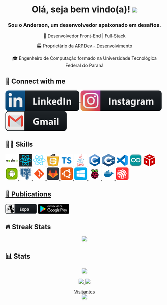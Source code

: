 <h1 align="center">
  Olá, seja bem vindo(a)!
  <img src="https://media.giphy.com/media/hvRJCLFzcasrR4ia7z/giphy.gif" width="28">
</h1>
 
 <h3 align="center">Sou o Anderson, um desenvolvedor apaixonado em desafios.</h3>
 
<div align="center">
<div align="center">
  
  💼 Desenvolvedor Front-End | Full-Stack
  
  🏭 Proprietário da [ARPDev - Desenvolvimento](http://arpdev.com.br/)
  
  🎓 Engenheiro de Computação formado na Universidade Tecnológica Federal do Paraná
  
</div>
</div>

<h2>🔌 Connect with me</h2>

<p>
  <a href="https://www.linkedin.com/in/andersonpereirarodrigues/">
    <img align="center" src="https://github.com/ander5onPereira/icons/blob/main/badges/LinkedIn/linkedin.svg" alt="linkedin" />
  </a>
  <a href="https://instagram.com/ander_pr95">
    <img align="center" src="https://github.com/ander5onPereira/icons/blob/main/badges/Instagram/instagram.svg" alt="instagram" />
  </a>
  <a href="mailto:anderson.carro.95@gmail.com">
    <img align="center" src="https://github.com/ander5onPereira/icons/blob/main/badges/Gmail/gmail.svg" alt="gmail" />
  </a>
</p>


<h2>👩‍💻 Skills</h2>

<p>
  <a href="https://nodejs.org/en/"><img src="https://github.com/ander5onPereira/icons/blob/main/icons/NodeJS/nodejs.svg" alt="nodejs" width="40" height="40"/>
  <a href="https://pt-br.reactjs.org/"><img src="https://github.com/ander5onPereira/icons/blob/main/icons/ReactJs/ReactJs.svg" alt="ReactJs" width="40" height="40"/>
  <a href="https://reactnative.dev/"><img src="https://github.com/ander5onPereira/icons/blob/main/icons/React Native/react_native.svg" alt="ReactJs" width="40" height="40"/>
  <a href="https://developer.mozilla.org/pt-BR/docs/Web/JavaScript/Guide"><img src="https://github.com/ander5onPereira/icons/blob/main/icons/JavaScript/javascript.svg" alt="java" width="40" height="40"/>
  <a href="https://www.typescriptlang.org/"><img src="https://github.com/ander5onPereira/icons/blob/main/icons/TypeScript/typeScript.svg" alt="java" width="40" height="40"/>
  <a href="https://www.java.com"><img src="https://github.com/ander5onPereira/icons/blob/main/icons/Java/java.svg" alt="java" width="40" height="40"/>
  <a href="https://www.learn-c.org"><img src="https://github.com/ander5onPereira/icons/blob/main/icons/C/c.svg" alt="c" width="40" height="40"/>
  <a href="https://www.learncpp.com/"><img src="https://github.com/ander5onPereira/icons/blob/main/icons/C%20%2B%2B/c.svg" alt="python" width="40" height="40"/>
  <a href="https://code.visualstudio.com"><img src="https://github.com/ander5onPereira/icons/blob/main/icons/VSCode/vscode.svg" alt="vscode" width="40" height="40"/>
  <a href="https://www.arduino.cc"><img src="https://github.com/ander5onPereira/icons/blob/main/icons/Arduino/arduino.png" alt="arduino" width="40" height="40"/>
  <a href="https://www.ti.com/tool/CCSTUDIO"><img src="https://github.com/ander5onPereira/icons/blob/main/icons/Code%20Composer/ccstudio.jpg" alt="codecomposer" width="40" height="40"/>
  <a href="https://developer.android.com/studio/"><img src="https://github.com/ander5onPereira/icons/blob/main/icons/Android/android.svg" alt="androidstudio" width="40" height="40"/>
  <a href="https://www.postgresql.org"><img src="https://github.com/ander5onPereira/icons/blob/main/icons/Postgresql/postgresql.svg" alt="postgresql" width="40" height="40"/>
  <a href="https://git-scm.com/"><img src="https://github.com/ander5onPereira/icons/blob/main/icons/Git/git.svg" alt="git" width="40" height="40"/>
  <a href="https://gitlab.com/"><img src="https://github.com/ander5onPereira/icons/blob/main/icons/GitLab/gitlab.svg" alt="gitlab" width="40" height="40"/>
  <a href="https://ubuntu.com/"><img src="https://github.com/ander5onPereira/icons/blob/main/icons/Ubuntu/ubuntu.svg" alt="ubuntu" width="40" height="40"/>
  <a href="https://www.microsoft.com/pt-br/windows/"><img src="https://github.com/ander5onPereira/icons/blob/main/icons/Windows/windows.svg" alt="windows" width="40" height="40"/>
  <a href="https://www.raspberrypi.org/software/operating-systems"><img src="https://github.com/ander5onPereira/icons/blob/main/icons/Raspberry%20Pi/raspberry_pi.svg" alt="raspberrypi" width="40" height="40"/>
  <a href="https://www.docker.com/"><img src="https://github.com/ander5onPereira/icons/blob/main/icons/Docker/docker.svg" alt="docker" width="40" height="40"/>
  <a href="https://www.espressif.com/"><img src="https://github.com/ander5onPereira/icons/blob/main/icons/Espressif/espressif.svg" alt="espressif" width="40" height="40"/>
</p>

<h2>📝 Publications</h2>

<p>
  <a href="https://expo.io/@andesonpereira">
    <img align="center" src="https://github.com/ander5onPereira/icons/blob/main/badges/Expo/expo.svg" alt="expo" width="100" height="32" /></a>
  <a href="https://play.google.com/store/apps/developer?id=GlaciarSoft">
    <img align="center" src="https://github.com/ander5onPereira/icons/blob/main/badges/PlayStore/google-play-badge.svg" alt="expo" width="100" height="32" /></a>

</p>

<h2>🔥 Streak Stats</h2>

  <p align="center">
    <img height="160em" src="https://wakatime.com/share/@ander5onPereira/e4570867-29ab-4555-88c1-11df1fc7739c.svg"/>
  </p>
  
<h2>📊 Stats</h2>

  <p align="center">
    <img height="160em" src="https://github-readme-activity-graph.vercel.app/graph?username=ander5onPereira&bg_color=293036&color=ffffff&line=7f22fe&point=0a9108&area=true&hide_border=true)](https://github.com/ashutosh00710/github-readme-activity-graph"/>
  
  </p>

<p align="center">
<a href="https://github.com/ander5onPereira">
  <img height="160em" src="https://github-readme-stats.vercel.app/api?username=ander5onPereira&theme=dracula&show_icons=true&include_all_commits=true&count_private=true&title_color=539bf5" />
  <img height="160em" src="https://github-readme-stats.vercel.app/api/top-langs/?username=ander5onPereira&theme=dracula&layout=compact&langs_count=6&title_color=539bf5" />
 <p align="center"> 
  Visitantes<br>
  <img src="https://profile-counter.glitch.me/ander5onPereira/count.svg" />
</p>
</a>
</p>

<!--
### Hi there 👋

**ander5onPereira/ander5onPereira** is a ✨ _special_ ✨ repository because its `README.md` (this file) appears on your GitHub profile.

Here are some ideas to get you started:

- 🔭 I’m currently working on ...
- 🌱 I’m currently learning ...
- 👯 I’m looking to collaborate on ...
- 🤔 I’m looking for help with ...
- 💬 Ask me about ...
- 📫 How to reach me: ...
- 😄 Pronouns: ...
- ⚡ Fun fact: ...
  -->
